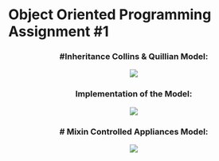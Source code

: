 # Object Oriented Programming Assignment #1

<h3 align="center">#Inheritance Collins & Quillian Model:</h3>
<p align="center">
  <img src="https://github.com/user-attachments/assets/276f94b7-7dbf-411e-b3ac-ad1ed772eb74" />
</p>

<h3 align="center">Implementation of the Model:</h3>
<p align="center">
  <img src="https://github.com/user-attachments/assets/145314f1-8117-4d80-a13b-406cda9e97ab
" />
</p>

<h3 align="center"># Mixin Controlled Appliances Model:</h3>
<p align="center">
  <img src="https://github.com/user-attachments/assets/1b2fc34b-fa32-4cd9-ac09-1e261f4af7ed" />
</p>
